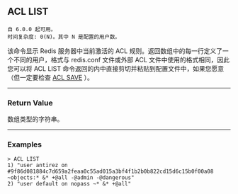 ## ACL LIST

    自 6.0.0 起可用。
    时间复杂度: 0(N)。其中 N 是配置的用户数。

该命令显示 Redis 服务器中当前激活的 ACL 规则。返回数组中的每一行定义了一个不同的用户，格式与 redis.conf 文件或外部 ACL 文件中使用的格式相同，因此您可以将 ACL LIST 命令返回的内中直接剪切并粘贴到配置文件中，如果您愿意（但一定要检查 [ACL SAVE](acl-save.md) ）。

---

### Return Value

数组类型的字符串。

---

### Examples

```
> ACL LIST
1) "user antirez on #9f86d081884c7d659a2feaa0c55ad015a3bf4f1b2b0b822cd15d6c15b0f00a08 ~objects:* &* +@all -@admin -@dangerous"
2) "user default on nopass ~* &* +@all"
```